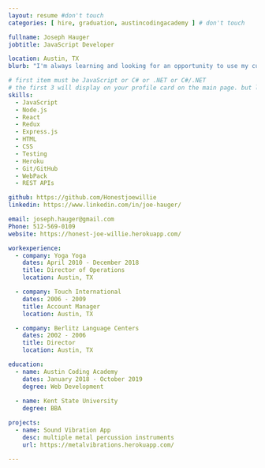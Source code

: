 ```yaml
---
layout: resume #don't touch
categories: [ hire, graduation, austincodingacademy ] # don't touch

fullname: Joseph Hauger
jobtitle: JavaScript Developer

location: Austin, TX
blurb: "I'm always learning and looking for an opportunity to use my current skills and advance in my abilities."

# first item must be JavaScript or C# or .NET or C#/.NET
# the first 3 will display on your profile card on the main page. but list as many as you want, they will be all be visible on your individual profile page
skills:
  - JavaScript
  - Node.js
  - React
  - Redux
  - Express.js
  - HTML
  - CSS
  - Testing
  - Heroku
  - Git/GitHub
  - WebPack
  - REST APIs

github: https://github.com/Honestjoewillie
linkedin: https://www.linkedin.com/in/joe-hauger/

email: joseph.hauger@gmail.com    
Phone: 512-569-0109
website: https://honest-joe-willie.herokuapp.com/

workexperience:
  - company: Yoga Yoga
    dates: April 2010 - December 2018
    title: Director of Operations
    location: Austin, TX

  - company: Touch International
    dates: 2006 - 2009
    title: Account Manager
    location: Austin, TX

  - company: Berlitz Language Centers
    dates: 2002 - 2006
    title: Director
    location: Austin, TX

education:
  - name: Austin Coding Academy
    dates: January 2018 - October 2019
    degree: Web Development
 
  - name: Kent State University
    degree: BBA

projects:
  - name: Sound Vibration App
    desc: multiple metal percussion instruments
    url: https://metalvibrations.herokuapp.com/

---
```

